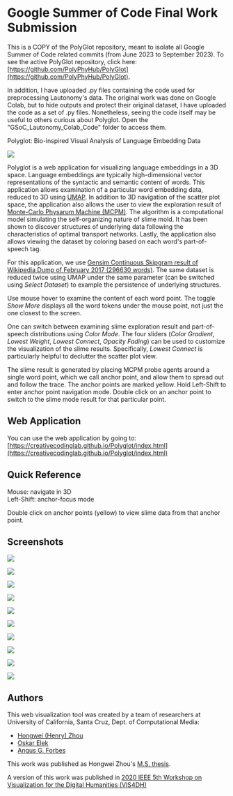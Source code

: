 # Google Summer of Code Final Work Submission

This is a COPY of the PolyGlot repository, meant to isolate all Google Summer of Code related commits (from June 2023 to September 2023). To see the active PolyGlot repository, click here: [https://github.com/PolyPhyHub/PolyGlot](https://github.com/PolyPhyHub/PolyGlot).

In addition, I have uploaded .py files containing the code used for preprocessing Lautonomy's data. The original work was done on Google Colab, but to hide outputs and protect their original dataset, I have uploaded the code as a set of .py files. Nonetheless, seeing the code itself may be useful to others curious about Polyglot. Open the "GSoC_Lautonomy_Colab_Code" folder to access them.

Polyglot: Bio-inspired Visual Analysis of Language Embedding Data

[![](image/1_tool_overview.PNG)](image/1_tool_overview.PNG)


Polyglot is a web application for visualizing language embeddings in a 3D space. Language embeddings are typically high-dimensional vector representations of the syntactic and semantic content of words. This application allows examination of a particular word embedding data, reduced to 3D using [UMAP](https://arxiv.org/abs/1802.03426). In addition to 3D navigation of the scatter plot space, the application also allows the user to view the exploration result of [Monte-Carlo Physarum Machine (MCPM)](https://arxiv.org/abs/2009.02459). The algorithm is a computational model simulating the self-organizing nature of slime mold. It has been shown to discover structures of underlying data following the characteristics of optimal transport networks. Lastly, the application also allows viewing the dataset by coloring based on each word's part-of-speech tag.

For this application, we use [Gensim Continuous Skipgram result of Wikipedia Dump of February 2017 (296630 words)](http://vectors.nlpl.eu/repository/). The same dataset is reduced twice using UMAP under the same parameter (can be switched using _Select Dataset_) to example the persistence of underlying structures. 

Use mouse hover to examine the content of each word point. The toggle _Show More_ displays all the word tokens under the mouse point, not just the one closest to the screen.

One can switch between examining slime exploration result and part-of-speech distributions using _Color Mode_. The four sliders (_Color Gradient_, _Lowest Weight_, _Lowest Connect_, _Opacity Fading_) can be used to customize the visualization of the slime results. Specifically, _Lowest Connect_ is particularly helpful to declutter the scatter plot view.

The slime result is generated by placing MCPM probe agents around a single word point, which we call anchor point, and allow them to spread out and follow the trace. The anchor points are marked yellow. Hold Left-Shift to enter anchor point navigation mode. Double click on an anchor point to switch to the slime mode result for that particular point.

## Web Application

You can use the web application by going to: [https://creativecodinglab.github.io/Polyglot/index.html](https://creativecodinglab.github.io/Polyglot/index.html) 


## Quick Reference<br/>
Mouse: navigate in 3D <br/>
Left-Shift: anchor-focus mode<br/>

Double click on anchor points (yellow) to view slime data from that anchor point.


## Screenshots


[![](image/2_tool_hover.png)](image/2_tool_hover.png)

[![](image/3_tool_pos.png)](image/3_tool_pos.png)

[![](image/4_shift_anchor.png)](image/4_shift_anchor.png)

[![](image/5_lowest_conn.png)](image/5_lowest_conn.png)

[![](image/6_combined.png)](image/6_combined.png)

[![](image/8_onevstwomix_inverse.png)](image/8_onevstwomix_inverse.png)

[![](image/10_proper-noun.png)](image/10_proper-noun.png)

[![](image/11_onevstwo_total.png)](image/11_onevstwo_total.png)

[![](image/global-1-demo.png)](image/global-1-demo.png)

[![](image/global-together-more.png)](image/global-together-more.png)


## Authors

This web visualization tool was created by a team of researchers at University of California, Santa Cruz, Dept. of Computational Media:

- [Hongwei (Henry) Zhou](https://normand-1024.github.io/)
- [Oskar Elek](https://elek.pub/)
- [Angus G. Forbes](https://creativecoding.soe.ucsc.edu/angus/)

This work was published as Hongwei Zhou's [M.S. thesis](https://escholarship.org/uc/item/6zj1r9ch#main).

A version of this work was published in [2020 IEEE 5th Workshop on Visualization for the Digital Humanities (VIS4DH)](https://www.computer.org/csdl/proceedings-article/vis4dh/2020/915300a007/1pZ0Xs0EEqk)
